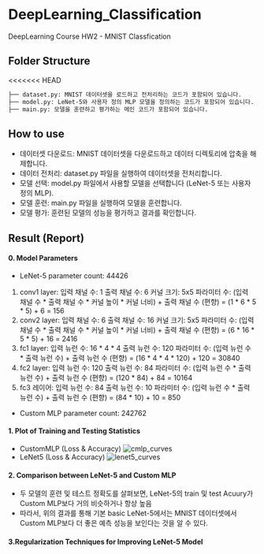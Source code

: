 # DeepLearning_Classification
DeepLearning Course HW2 - MNIST Classfication

## Folder Structure
<<<<<<< HEAD
```bash
├── dataset.py: MNIST 데이터셋을 로드하고 전처리하는 코드가 포함되어 있습니다.
├── model.py: LeNet-5와 사용자 정의 MLP 모델을 정의하는 코드가 포함되어 있습니다.
├── main.py: 모델을 훈련하고 평가하는 메인 코드가 포함되어 있습니다.
```

## How to use
- 데이터셋 다운로드: MNIST 데이터셋을 다운로드하고 데이터 디렉토리에 압축을 해제합니다.
- 데이터 전처리: dataset.py 파일을 실행하여 데이터셋을 전처리합니다.
- 모델 선택: model.py 파일에서 사용할 모델을 선택합니다 (LeNet-5 또는 사용자 정의 MLP).
- 모델 훈련: main.py 파일을 실행하여 모델을 훈련합니다.
- 모델 평가: 훈련된 모델의 성능을 평가하고 결과를 확인합니다.

## Result (Report)
#### 0. Model Parameters
- LeNet-5 parameter count: 44426
1. conv1 layer:
  입력 채널 수: 1
  출력 채널 수: 6
  커널 크기: 5x5
  파라미터 수: (입력 채널 수 * 출력 채널 수 * 커널 높이 * 커널 너비) + 출력 채널 수 (편향)
  = (1 * 6 * 5 * 5) + 6 = 156
2. conv2 layer:
  입력 채널 수: 6
  출력 채널 수: 16
  커널 크기: 5x5
  파라미터 수: (입력 채널 수 * 출력 채널 수 * 커널 높이 * 커널 너비) + 출력 채널 수 (편향)
  = (6 * 16 * 5 * 5) + 16 = 2416
3. fc1 layer:
  입력 뉴런 수: 16 * 4 * 4
  출력 뉴런 수: 120
  파라미터 수: (입력 뉴런 수 * 출력 뉴런 수) + 출력 뉴런 수 (편향)
  = (16 * 4 * 4 * 120) + 120 = 30840
4. fc2 layer:
  입력 뉴런 수: 120
  출력 뉴런 수: 84
  파라미터 수: (입력 뉴런 수 * 출력 뉴런 수) + 출력 뉴런 수 (편향)
  = (120 * 84) + 84 = 10164
5. fc3 레이어:
  입력 뉴런 수: 84
  출력 뉴런 수: 10
  파라미터 수: (입력 뉴런 수 * 출력 뉴런 수) + 출력 뉴런 수 (편향)
  = (84 * 10) + 10 = 850

- Custom MLP parameter count: 242762






#### 1. Plot of Training and Testing Statistics
- CustomMLP (Loss & Accuracy)
![cmlp_curves](https://github.com/YewonMin/DeepLearning_Classification/assets/108216502/703bffeb-bd4b-48c7-9a33-d4f7492768c8)
- LeNet5 (Loss & Accuracy)
![lenet5_curves](https://github.com/YewonMin/DeepLearning_Classification/assets/108216502/e6e7b53e-8bc7-4746-93c5-5db74d5e4165)
#### 2. Comparison between LeNet-5 and Custom MLP






- 두 모델의 훈련 및 테스트 정확도를 살펴보면, LeNet-5의 train 및 test Acuury가 Custom MLP보다 거의 비슷하거나 항상 높음
- 따라서, 위의 결과를 통해 기본 basic LeNet-5에서는 MNIST 데이터셋에서 Custom MLP보다 더 좋은 예측 성능을 보인다는 것을 알 수 있다. 
#### 3.Regularization Techniques for Improving LeNet-5 Model








